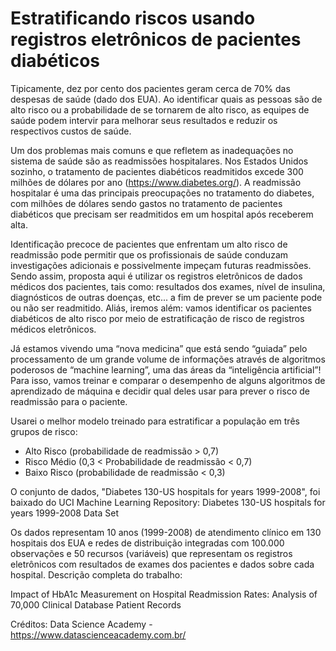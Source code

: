 # Estratificando riscos usando registros eletrônicos de pacientes diabéticos

Tipicamente, dez por cento dos pacientes geram cerca de 70% das despesas de saúde (dado dos EUA). Ao identificar quais as pessoas são de alto risco ou a probabilidade de se tornarem de alto risco, as equipes de saúde podem intervir para melhorar seus resultados e reduzir os respectivos custos de saúde.

Um dos problemas mais comuns e que refletem as inadequações no sistema de saúde são as readmissões hospitalares. Nos Estados Unidos sozinho, o tratamento de pacientes diabéticos readmitidos excede 300 milhões de dólares por ano (https://www.diabetes.org/). A readmissão hospitalar é uma das principais preocupações no tratamento do diabetes, com milhões de dólares sendo gastos no tratamento de pacientes diabéticos que precisam ser readmitidos em um hospital após receberem alta. 

Identificação precoce de pacientes que enfrentam um alto risco de readmissão pode permitir que os profissionais de saúde conduzam investigações adicionais e possivelmente impeçam futuras readmissões.
Sendo assim, proposta aqui é utilizar os registros eletrônicos de dados médicos dos pacientes, tais como: resultados dos exames, nível de insulina, diagnósticos de outras doenças, etc... a fim de prever se um paciente pode ou não ser readmitido. Aliás, iremos além: vamos identificar os pacientes diabéticos de alto risco por meio de estratificação de risco de registros médicos eletrônicos.

Já estamos vivendo uma “nova medicina” que está sendo “guiada” pelo processamento de um grande volume de informações através de algoritmos poderosos de “machine learning”, uma das áreas da “inteligência artificial”!
Para isso, vamos treinar e comparar o desempenho de alguns algoritmos de aprendizado de máquina e decidir qual deles usar para prever o risco de readmissão para o paciente.

Usarei o melhor modelo treinado para estratificar a população em três grupos de risco:

- Alto Risco (probabilidade de readmissão > 0,7)
- Risco Médio (0,3 < Probabilidade de readmissão < 0,7)
- Baixo Risco (probabilidade de readmissão < 0,3)

O conjunto de dados, "Diabetes 130-US hospitals for years 1999-2008", foi baixado do UCI Machine Learning Repository: Diabetes 130-US hospitals for years 1999-2008 Data Set

Os dados representam 10 anos (1999-2008) de atendimento clínico em 130 hospitais dos EUA e redes de distribuição integradas com 100.000 observações e 50 recursos (variáveis) que representam os registros eletrônicos com resultados de exames dos pacientes e dados sobre cada hospital. Descrição completa do trabalho:

Impact of HbA1c Measurement on Hospital Readmission Rates: Analysis of 70,000 Clinical Database Patient Records

Créditos: Data Science Academy - https://www.datascienceacademy.com.br/
